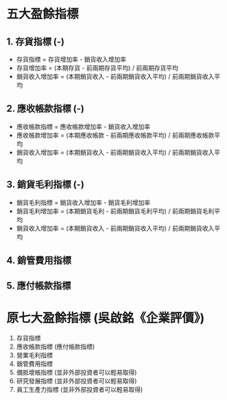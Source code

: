 # 五大盈餘指標
## 1. 存貨指標 (-)
- 存貨指標 = 存貨增加率 - 銷貨收入增加率
- 存貨增加率 = (本期存貨 - 前兩期存貨平均) / 前兩期存貨平均
- 銷貨收入增加率 = (本期銷貨收入 - 前兩期銷貨收入平均) / 前兩期銷貨收入平均
## 2. 應收帳款指標 (-)
- 應收帳款指標 = 應收帳款增加率 - 銷貨收入增加率
- 應收帳款增加率 = (本期應收帳款 - 前兩期應收帳款平均) / 前兩期應收帳款平均
- 銷貨收入增加率 = (本期銷貨收入 - 前兩期銷貨收入平均) / 前兩期銷貨收入平均
## 3. 銷貨毛利指標 (-)
- 銷貨毛利指標 = 銷貨收入增加率 - 銷貨毛利增加率
- 銷貨毛利增加率 = (本期銷貨毛利 - 前兩期銷貨毛利平均) / 前兩期銷貨毛利平均
- 銷貨收入增加率 = (本期銷貨收入 - 前兩期銷貨收入平均) / 前兩期銷貨收入平均
## 4. 銷管費用指標
## 5. 應付帳款指標

# 原七大盈餘指標 (吳啟銘《企業評價》)
1. 存貨指標
2. 應收帳款指標 (應付帳款指標)
3. 營業毛利指標
4. 銷管費用指標
5. 備抵壞帳指標 (並非外部投資者可以輕易取得)
6. 研究發展指標 (並非外部投資者可以輕易取得)
7. 員工生產力指標 (並非外部投資者可以輕易取得)
